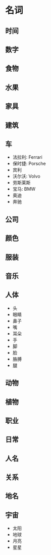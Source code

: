 <!--
 * @Author: SilvesterChiao
 * @Date: 2020-07-03 16:06:48
 * @LastEditors: SilvesterChiao
 * @LastEditTime: 2020-07-03 16:20:26
--> 

# 名词

## 时间

## 数字

## 食物

## 水果

## 家具

## 建筑

## 车

- 法拉利: Ferrari
- 保时捷: Porsche
- 宾利
- 沃尔沃: Volvo
- 劳斯莱斯
- 宝马: BMW
- 奥迪
- 奔驰

## 公司

## 颜色

## 服装

## 音乐

## 人体

- 头
- 眼睛
- 鼻子
- 嘴
- 耳朵
- 手
- 脚
- 脸
- 胳膊
- 腿

## 动物

## 植物

## 职业

## 日常

## 人名

## 关系

## 地名

## 宇宙

- 太阳
- 地球
- 月亮
- 星星
